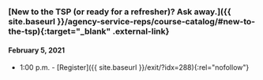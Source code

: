 ### [New to the TSP (or ready for a refresher)? Ask away.]({{ site.baseurl }}/agency-service-reps/course-catalog/#new-to-the-tsp){:target="\_blank" .external-link}

#### February 5, 2021

- 1:00 p.m. - [Register]({{ site.baseurl }}/exit/?idx=288){:rel="nofollow"}
